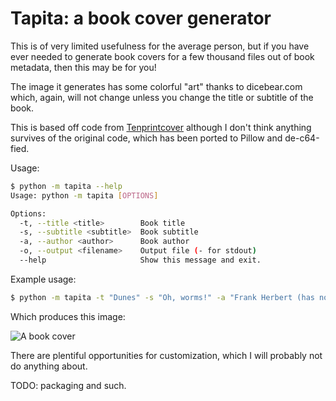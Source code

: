# Tapita: a book cover generator

This is of very limited usefulness for the average person, but
if you have ever needed to generate book covers for a few 
thousand files out of book metadata, then this may be for you!

The image it generates has some colorful "art" thanks to dicebear.com
which, again, will not change unless you change the title or subtitle
of the book.

This is based off code from [Tenprintcover](https://github.com/mgiraldo/tenprintcover-py) 
although I don't think anything survives of the original code, which has been ported
to Pillow and de-c64-fied.

Usage:

```sh
$ python -m tapita --help
Usage: python -m tapita [OPTIONS]

Options:
  -t, --title <title>        Book title
  -s, --subtitle <subtitle>  Book subtitle
  -a, --author <author>      Book author
  -o, --output <filename>    Output file (- for stdout)
  --help                     Show this message and exit.

```

Example usage:

```sh
$ python -m tapita -t "Dunes" -s "Oh, worms!" -a "Frank Herbert (has no sons)" -o cover.jpg
```
Which produces this image:

![A book cover](https://i.imgur.com/UcjdkkN.jpg)

There are plentiful opportunities for customization, which I will
probably not do anything about.

TODO: packaging and such.
